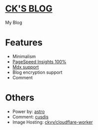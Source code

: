 # [CK'S BLOG](https://ckvv.net)

My Blog

# Features

+ Minimalism
+ [PageSpeed Insights 100%](https://pagespeed.web.dev/analysis/https-ckvv-net/apg4z5tb69)
+ [Mdx support](https://docs.astro.build/en/guides/integrations-guide/mdx/)
+ Blog encryption support
+ Comment

# Others

+ Power by: [astro](https://astro.build/)
+ Comment: [cusdis](https://cusdis.com)
+ Image Hosting: [ckvv/cloudflare-worker](https://github.com/ckvv/cloudflare-worker)